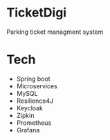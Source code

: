 # TicketDigi
Parking ticket managment system

# Tech

- Spring boot
- Microservices
- MySQL
- Resilience4J
- Keycloak
- Zipkin
- Prometheus
- Grafana
